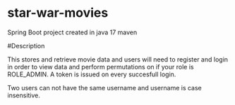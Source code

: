 # star-war-movies

Spring Boot project created in java 17
maven

#Description

This stores and retrieve movie data and users will need to register and login in order to view data and perform permutations on if
your role is ROLE_ADMIN. A token is issued on every succesfull login. 

Two users can not have the same username and username is case insensitive.
